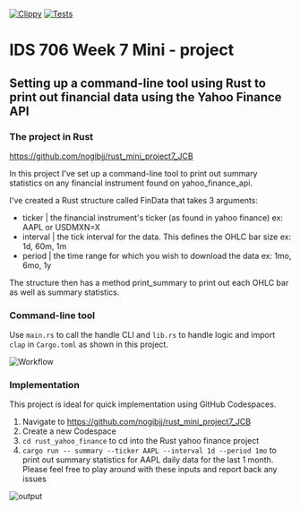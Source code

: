 [![Clippy](https://github.com/nogibjj/rust_mini_project7_JCB/actions/workflows/lint.yml/badge.svg)](https://github.com/nogibjj/rust_mini_project7_JCB/actions/workflows/lint.yml)
[![Tests](https://github.com/nogibjj/rust_mini_project7_JCB/actions/workflows/tests.yml/badge.svg)](https://github.com/nogibjj/rust_mini_project7_JCB/actions/workflows/tests.yml)

# IDS 706 Week 7 Mini - project


## Setting up a command-line tool using Rust to print out financial data using the Yahoo Finance API

### The project in Rust

https://github.com/nogibjj/rust_mini_project7_JCB

In this project I've set up a command-line tool to print out summary statistics on any financial instrument found on yahoo_finance_api.

I've created a Rust structure called FinData that takes 3 arguments:

- ticker | the financial instrument's ticker (as found in yahoo finance) ex: AAPL or USDMXN=X
- interval | the tick interval for the data. This defines the OHLC bar size ex: 1d, 60m, 1m
- period | the time range for which you wish to download the data ex: 1mo, 6mo, 1y

The structure then has a method print_summary to print out each OHLC bar as well as summary statistics. 

### Command-line tool

Use `main.rs` to call the handle CLI and `lib.rs` to handle logic and import `clap` in `Cargo.toml` as shown in this project.

![Workflow](https://github.com/nogibjj/rust_mini_project7_JCB/assets/33461065/5db7d83f-a7a3-4cb1-bba5-75e521247fb5)

### Implementation

This project is ideal for quick implementation using GitHub Codespaces. 

1) Navigate to https://github.com/nogibjj/rust_mini_project7_JCB
2) Create a new Codespace
3) `cd rust_yahoo_finance` to cd into the Rust yahoo finance project
4) `cargo run -- summary --ticker AAPL --interval 1d --period 1mo` to print out summary statistics for AAPL daily data for the last 1 month. Please feel free to play around with these inputs and report back any issues

![output](https://github.com/nogibjj/rust_mini_project7_JCB/assets/33461065/3afeb207-a3ce-4911-939e-a3911f3f8c90)
